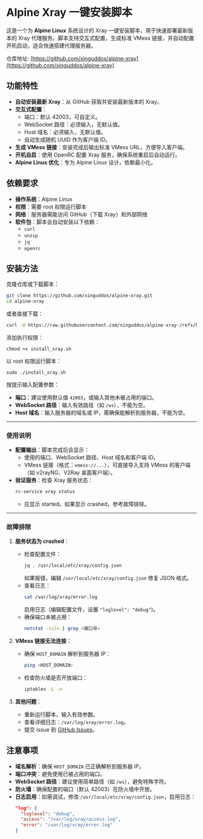 # Alpine Xray 一键安装脚本

这是一个为 **Alpine Linux** 系统设计的 Xray 一键安装脚本，用于快速部署最新版本的 Xray 代理服务。脚本支持交互式配置，生成标准 VMess 链接，并自动配置开机启动，适合快速搭建代理服务器。

仓库地址: [https://github.com/xinguddos/alpine-xray](https://github.com/xinguddos/alpine-xray)
## 功能特性

- **自动安装最新 Xray**：从 GitHub 获取并安装最新版本的 Xray。
- **交互式配置**：
  - 端口：默认 42003，可自定义。
  - WebSocket 路径：必须输入，无默认值。
  - Host 域名：必须输入，无默认值。
  - 自动生成随机 UUID 作为客户端 ID。
- **生成 VMess 链接**：安装完成后输出标准 VMess URL，方便导入客户端。
- **开机自启**：使用 OpenRC 配置 Xray 服务，确保系统重启后自动运行。
- **Alpine Linux 优化**：专为 Alpine Linux 设计，依赖最小化。

## 依赖要求

- **操作系统**：Alpine Linux
- **权限**：需要 root 权限运行脚本
- **网络**：服务器需能访问 GitHub（下载 Xray）和外部网络
- **软件包**：脚本会自动安装以下依赖：
  - `curl`
  - `unzip`
  - `jq`
  - `openrc`
 
## 安装方法
克隆仓库或下载脚本：
   ```bash
   git clone https://github.com/xinguddos/alpine-xray.git
   cd alpine-xray
   ```

或者直接下载：
   ```bash
   curl -O https://raw.githubusercontent.com/xinguddos/alpine-xray-/refs/heads/main/install_xray.sh
   ```
添加执行权限：
   ```
   chmod +x install_xray.sh
   ```
以 root 权限运行脚本：
   ```
   sudo ./install_xray.sh
   ```
按提示输入配置参数：
   - **端口**：建议使用默认值 `42003`，或输入其他未被占用的端口。
   - **WebSocket 路径**：输入有效路径（如 `/ws`），不能为空。
   - **Host 域名**：输入服务器的域名或 IP，需确保能解析到服务器，不能为空。
---

### 使用说明

- **配置输出**：脚本完成后会显示：
  - 使用的端口、WebSocket 路径、Host 域名和客户端 ID。
  - VMess 链接（格式：`vmess://...`），可直接导入支持 VMess 的客户端（如 v2rayNG、V2Ray 桌面客户端）。
- **验证服务**：检查 Xray 服务状态：
  ```bash
  rc-service xray status
  ```
  - 应显示 started。如果显示 crashed，参考故障排除。
---

### 故障排除

1. **服务状态为 crashed**：
   - 检查配置文件：
     ```bash
     jq . /usr/local/etc/xray/config.json
     ```
     如果报错，编辑 `/usr/local/etc/xray/config.json` 修复 JSON 格式。
   - 查看日志：
     ```bash
     cat /var/log/xray/error.log
     ```
     启用日志（编辑配置文件，设置 `"loglevel": "debug"`)。
   - 确保端口未被占用：
     ```bash
     netstat -tuln | grep <端口号>
     ```

2. **VMess 链接无法连接**：
   - 确保 `HOST_DOMAIN` 解析到服务器 IP：
     ```bash
     ping <HOST_DOMAIN>
     ```
   - 检查防火墙是否开放端口：
     ```bash
     iptables -L -n
     ```

3. **其他问题**：
   - 重新运行脚本，输入有效参数。
   - 查看详细日志：`/var/log/xray/error.log`。
   - 提交 issue 到 [GitHub Issues](https://github.com/xinguddos/alpine-xray/issues)。

## 注意事项

- **域名解析**：确保 `HOST_DOMAIN` 已正确解析到服务器 IP。
- **端口冲突**：避免使用已被占用的端口。
- **WebSocket 路径**：建议使用简单路径（如 `/ws`），避免特殊字符。
- **防火墙**：确保配置的端口（默认 42003）在防火墙中开放。
- **日志启用**：如需调试，修改 `/usr/local/etc/xray/config.json`，启用日志：
  ```json
  "log": {
    "loglevel": "debug",
    "access": "/var/log/xray/access.log",
    "error": "/var/log/xray/error.log"
  }
  ```
